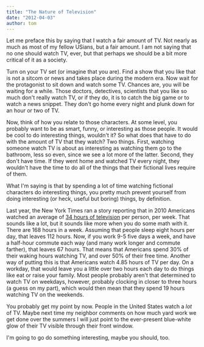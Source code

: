 ```yaml
---
title: "The Nature of Television"
date: "2012-04-03"
author: tom
---
```


Let me preface this by saying that I watch a fair amount of TV. Not nearly as much as most of my fellow USians, but a fair amount. I am not saying that no one should watch TV, ever, but that perhaps we should be a bit more critical of it as a society.

Turn on your TV set (or imagine that you are). Find a show that you like that is not a sitcom or news and takes place during the modern era. Now wait for the protagonist to sit down and watch some TV. Chances are, you will be waiting for a while. Those doctors, detectives, scientists that you like so much don't really watch TV, or if they do, it is to catch the big game or to watch a news snippet. They don't go home every night and plunk down for an hour or two of TV.

Now, think of how you relate to those characters. At some level, you probably want to be as smart, funny, or interesting as those people. It would be cool to do interesting things, wouldn't it? So what does that have to do with the amount of TV that they watch? Two things. First, watching someone watch TV is about as interesting as watching them go to the bathroom, less so even, since we see a lot more of the latter. Second, they don't have time. If they went home and watched TV every night, they wouldn't have the time to do all of the things that their fictional lives require of them.

What I'm saying is that by spending a lot of time watching fictional characters do interesting things, you pretty much prevent yourself from doing interesting (or heck, useful but boring) things, by definition.

Last year, the New York Times ran a story reporting that in 2010 Americans watched an average of [34 hours of television](http://www.nytimes.com/2011/01/03/business/media/03ratings.html) per person, per week. That sounds like a lot, but it sounds like more when you do some math with it. There are 168 hours in a week. Assuming that people sleep eight hours per day, that leaves 112 hours. Now, if you work 9-5 five days a week, and have a half-hour commute each way (and many work longer and commute farther), that leaves 67 hours. That means that Americans spend 30% of their waking hours watching TV, and over 50% of their free time. Another way of putting this is that Americans watch 4.85 hours of TV per day. On a workday, that would leave you a little over two hours each day to do things like eat or raise your family. Most people probably aren't that determined to watch TV on weekdays, however, probably clocking in closer to three hours (a guess on my part), which would then mean that they spend 19 hours watching TV on the weekends.

You probably get my point by now. People in the United States watch a _lot_ of TV. Maybe next time my neighbor comments on how much yard work we get done over the summers I will just point to the ever-present blue-white glow of their TV visible through their front window.

I'm going to go do something interesting, maybe you should, too.
